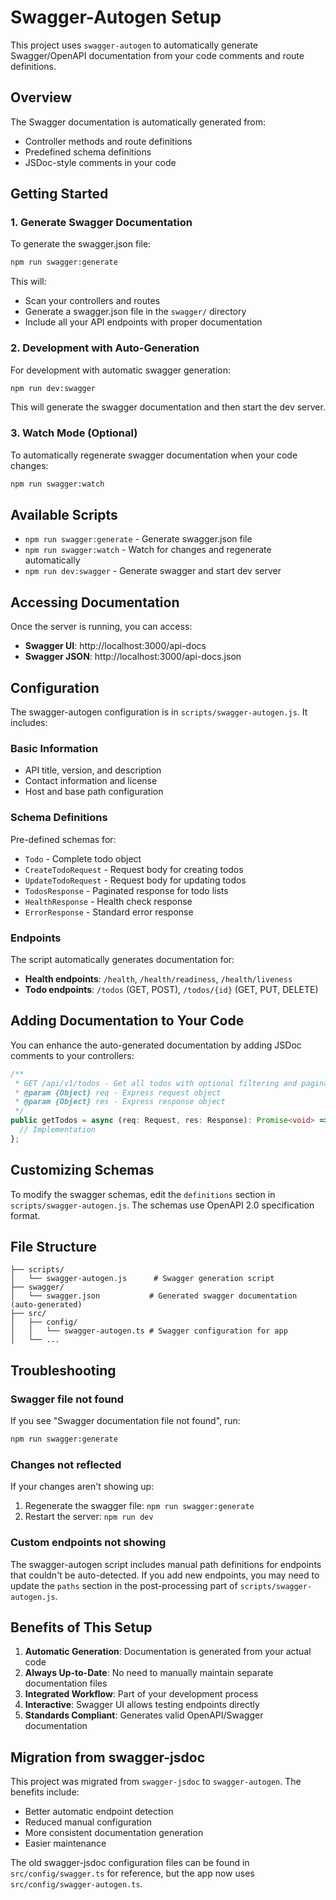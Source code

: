 # Swagger-Autogen Setup

This project uses `swagger-autogen` to automatically generate Swagger/OpenAPI documentation from your code comments and route definitions.

## Overview

The Swagger documentation is automatically generated from:
- Controller methods and route definitions
- Predefined schema definitions
- JSDoc-style comments in your code

## Getting Started

### 1. Generate Swagger Documentation

To generate the swagger.json file:

```bash
npm run swagger:generate
```

This will:
- Scan your controllers and routes
- Generate a swagger.json file in the `swagger/` directory
- Include all your API endpoints with proper documentation

### 2. Development with Auto-Generation

For development with automatic swagger generation:

```bash
npm run dev:swagger
```

This will generate the swagger documentation and then start the dev server.

### 3. Watch Mode (Optional)

To automatically regenerate swagger documentation when your code changes:

```bash
npm run swagger:watch
```

## Available Scripts

- `npm run swagger:generate` - Generate swagger.json file
- `npm run swagger:watch` - Watch for changes and regenerate automatically
- `npm run dev:swagger` - Generate swagger and start dev server

## Accessing Documentation

Once the server is running, you can access:

- **Swagger UI**: http://localhost:3000/api-docs
- **Swagger JSON**: http://localhost:3000/api-docs.json

## Configuration

The swagger-autogen configuration is in `scripts/swagger-autogen.js`. It includes:

### Basic Information
- API title, version, and description
- Contact information and license
- Host and base path configuration

### Schema Definitions
Pre-defined schemas for:
- `Todo` - Complete todo object
- `CreateTodoRequest` - Request body for creating todos
- `UpdateTodoRequest` - Request body for updating todos
- `TodosResponse` - Paginated response for todo lists
- `HealthResponse` - Health check response
- `ErrorResponse` - Standard error response

### Endpoints
The script automatically generates documentation for:
- **Health endpoints**: `/health`, `/health/readiness`, `/health/liveness`
- **Todo endpoints**: `/todos` (GET, POST), `/todos/{id}` (GET, PUT, DELETE)

## Adding Documentation to Your Code

You can enhance the auto-generated documentation by adding JSDoc comments to your controllers:

```typescript
/**
 * GET /api/v1/todos - Get all todos with optional filtering and pagination
 * @param {Object} req - Express request object
 * @param {Object} res - Express response object
 */
public getTodos = async (req: Request, res: Response): Promise<void> => {
  // Implementation
};
```

## Customizing Schemas

To modify the swagger schemas, edit the `definitions` section in `scripts/swagger-autogen.js`. The schemas use OpenAPI 2.0 specification format.

## File Structure

```
├── scripts/
│   └── swagger-autogen.js      # Swagger generation script
├── swagger/
│   └── swagger.json           # Generated swagger documentation (auto-generated)
├── src/
│   ├── config/
│   │   └── swagger-autogen.ts # Swagger configuration for app
│   └── ...
```

## Troubleshooting

### Swagger file not found
If you see "Swagger documentation file not found", run:
```bash
npm run swagger:generate
```

### Changes not reflected
If your changes aren't showing up:
1. Regenerate the swagger file: `npm run swagger:generate`
2. Restart the server: `npm run dev`

### Custom endpoints not showing
The swagger-autogen script includes manual path definitions for endpoints that couldn't be auto-detected. If you add new endpoints, you may need to update the `paths` section in the post-processing part of `scripts/swagger-autogen.js`.

## Benefits of This Setup

1. **Automatic Generation**: Documentation is generated from your actual code
2. **Always Up-to-Date**: No need to manually maintain separate documentation files
3. **Integrated Workflow**: Part of your development process
4. **Interactive**: Swagger UI allows testing endpoints directly
5. **Standards Compliant**: Generates valid OpenAPI/Swagger documentation

## Migration from swagger-jsdoc

This project was migrated from `swagger-jsdoc` to `swagger-autogen`. The benefits include:
- Better automatic endpoint detection
- Reduced manual configuration
- More consistent documentation generation
- Easier maintenance

The old swagger-jsdoc configuration files can be found in `src/config/swagger.ts` for reference, but the app now uses `src/config/swagger-autogen.ts`.
